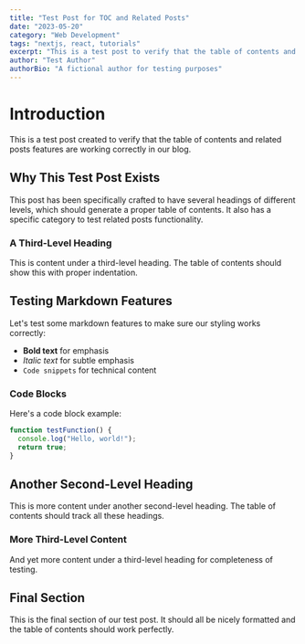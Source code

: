 ```yaml
---
title: "Test Post for TOC and Related Posts"
date: "2023-05-20"
category: "Web Development"
tags: "nextjs, react, tutorials"
excerpt: "This is a test post to verify that the table of contents and related posts features are working correctly."
author: "Test Author"
authorBio: "A fictional author for testing purposes"
---
```


# Introduction

This is a test post created to verify that the table of contents and related posts features are working correctly in our blog.

## Why This Test Post Exists

This post has been specifically crafted to have several headings of different levels, which should generate a proper table of contents. It also has a specific category to test related posts functionality.

### A Third-Level Heading

This is content under a third-level heading. The table of contents should show this with proper indentation.

## Testing Markdown Features

Let's test some markdown features to make sure our styling works correctly:

- **Bold text** for emphasis
- *Italic text* for subtle emphasis
- `Code snippets` for technical content

### Code Blocks

Here's a code block example:

```javascript
function testFunction() {
  console.log("Hello, world!");
  return true;
}
```

## Another Second-Level Heading

This is more content under another second-level heading. The table of contents should track all these headings.

### More Third-Level Content

And yet more content under a third-level heading for completeness of testing.

## Final Section

This is the final section of our test post. It should all be nicely formatted and the table of contents should work perfectly. 